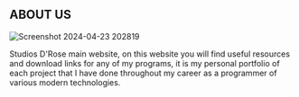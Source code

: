 <!-- ABOUT THE PROJECT -->
## ABOUT US

![Screenshot 2024-04-23 202819](https://github.com/drosestudios/Rose-Portfolio/assets/72778038/95cd52a2-8b36-478a-8311-836d63cc0abd)

Studios D'Rose main website, on this website you will find useful resources and download links for any of my programs,
it is my personal portfolio of each project that I have done throughout my career as a programmer of various modern technologies.
